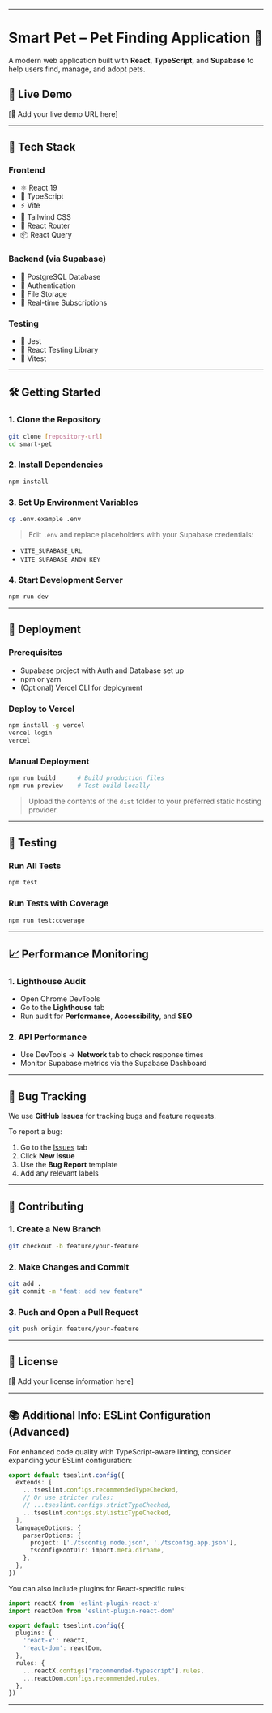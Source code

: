 

---

# Smart Pet – Pet Finding Application 🐾

A modern web application built with **React**, **TypeScript**, and **Supabase** to help users find, manage, and adopt pets.

## 🚀 Live Demo

\[🔗 Add your live demo URL here]

---

## 🧱 Tech Stack

### Frontend

* ⚛️ React 19
* 🧠 TypeScript
* ⚡ Vite
* 🎨 Tailwind CSS
* 🔀 React Router
* 📦 React Query

### Backend (via Supabase)

* 🐘 PostgreSQL Database
* 🔐 Authentication
* 📁 File Storage
* 🔄 Real-time Subscriptions

### Testing

* 🧪 Jest
* 🧼 React Testing Library
* 🧭 Vitest

---

## 🛠️ Getting Started

### 1. Clone the Repository

```bash
git clone [repository-url]
cd smart-pet
```

### 2. Install Dependencies

```bash
npm install
```

### 3. Set Up Environment Variables

```bash
cp .env.example .env
```

> Edit `.env` and replace placeholders with your Supabase credentials:

* `VITE_SUPABASE_URL`
* `VITE_SUPABASE_ANON_KEY`

### 4. Start Development Server

```bash
npm run dev
```

---

## 🚢 Deployment

### Prerequisites

* Supabase project with Auth and Database set up
* npm or yarn
* (Optional) Vercel CLI for deployment

### Deploy to Vercel

```bash
npm install -g vercel
vercel login
vercel
```

### Manual Deployment

```bash
npm run build      # Build production files
npm run preview    # Test build locally
```

> Upload the contents of the `dist` folder to your preferred static hosting provider.

---

## 🔎 Testing

### Run All Tests

```bash
npm test
```

### Run Tests with Coverage

```bash
npm run test:coverage
```

---

## 📈 Performance Monitoring

### 1. Lighthouse Audit

* Open Chrome DevTools
* Go to the **Lighthouse** tab
* Run audit for **Performance**, **Accessibility**, and **SEO**

### 2. API Performance

* Use DevTools → **Network** tab to check response times
* Monitor Supabase metrics via the Supabase Dashboard

---

## 🐞 Bug Tracking

We use **GitHub Issues** for tracking bugs and feature requests.

To report a bug:

1. Go to the [Issues](../../issues) tab
2. Click **New Issue**
3. Use the **Bug Report** template
4. Add any relevant labels

---

## 🤝 Contributing

### 1. Create a New Branch

```bash
git checkout -b feature/your-feature
```

### 2. Make Changes and Commit

```bash
git add .
git commit -m "feat: add new feature"
```

### 3. Push and Open a Pull Request

```bash
git push origin feature/your-feature
```

---

## 📄 License

\[📝 Add your license information here]

---

## 📚 Additional Info: ESLint Configuration (Advanced)

For enhanced code quality with TypeScript-aware linting, consider expanding your ESLint configuration:

```ts
export default tseslint.config({
  extends: [
    ...tseslint.configs.recommendedTypeChecked,
    // Or use stricter rules:
    // ...tseslint.configs.strictTypeChecked,
    ...tseslint.configs.stylisticTypeChecked,
  ],
  languageOptions: {
    parserOptions: {
      project: ['./tsconfig.node.json', './tsconfig.app.json'],
      tsconfigRootDir: import.meta.dirname,
    },
  },
})
```

You can also include plugins for React-specific rules:

```ts
import reactX from 'eslint-plugin-react-x'
import reactDom from 'eslint-plugin-react-dom'

export default tseslint.config({
  plugins: {
    'react-x': reactX,
    'react-dom': reactDom,
  },
  rules: {
    ...reactX.configs['recommended-typescript'].rules,
    ...reactDom.configs.recommended.rules,
  },
})
```

---



